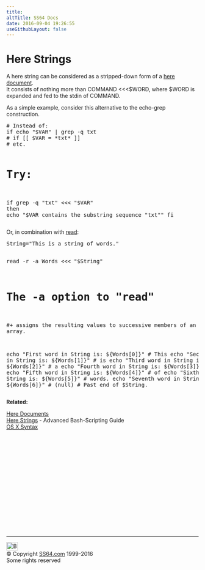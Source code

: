 ```yaml
---
title:
altTitle: SS64 Docs
date: 2016-09-04 19:26:55
useGithubLayout: false
---
```

<!-- #EndLibraryItem --><h1>Here Strings</h1>

<p>A here string can be considered as a stripped-down form of a <a href="syntax-here.html">here document</a>. <br>
It consists of nothing more than <span class="code">COMMAND &lt;&lt;&lt;$WORD</span>, where <span class="code">$WORD</span> is expanded and fed to the stdin of <span class="code">COMMAND</span>. </p>
<p> As a simple example, consider this alternative to the echo-grep construction. </p>
<pre># Instead of: 
if echo "$VAR" | grep -q txt   
# if [[ $VAR = *txt* ]] 
# etc.

# Try:
 if grep -q "txt" &lt;&lt;&lt; "$VAR"
 then
    echo "$VAR contains the substring sequence \"txt\""
 fi</pre>
<p>Or, in combination with <a href="read.html">read</a>:</p>
<pre>String="This is a string of words."

   read -r -a Words &lt;&lt;&lt; "$String" 
#  The -a option to "read" 
#+ assigns the resulting values to successive members of an array.

echo "First word in String is:    ${Words[0]}"   # This 
echo "Second word in String is:   ${Words[1]}"   # is 
echo "Third word in String is:    ${Words[2]}"   # a 
echo "Fourth word in String is:   ${Words[3]}"   # string 
echo "Fifth word in String is:    ${Words[4]}"   # of 
echo "Sixth word in String is:    ${Words[5]}"   # words. 
echo "Seventh word in String is:  ${Words[6]}"   # (null)
                                                 # Past end of $String.</pre>
<p> <b>Related:</b></p>
<p><a href="syntax-here.html">Here Documents</a><br>
<a href="http://tldp.org/LDP/abs/html/here-docs.html">Here Strings</a> - Advanced Bash-Scripting Guide<br>
<a href="syntax.html">OS X Syntax</a></p><!-- #BeginLibraryItem "/Library/foot_osx.lbi" --><p>
<!-- OSX300 -->
<ins class="adsbygoogle" style="display:inline-block;width:300px;height:250px" data-ad-client="ca-pub-6140977852749469" data-ad-slot="1823340303"></ins>
<script>
(adsbygoogle = window.adsbygoogle || []).push({});
</script></p>
<hr>
<div id="bl" class="footer"><a href="syntax-here-string.html#"><img src="../images/top.png" width="30" height="22" alt="Back to the Top"></a></div>
<div id="br" class="footer, tagline">© Copyright <a href="http://ss64.com/">SS64.com</a> 1999-2016<br>
Some rights reserved</div><!-- #EndLibraryItem -->
